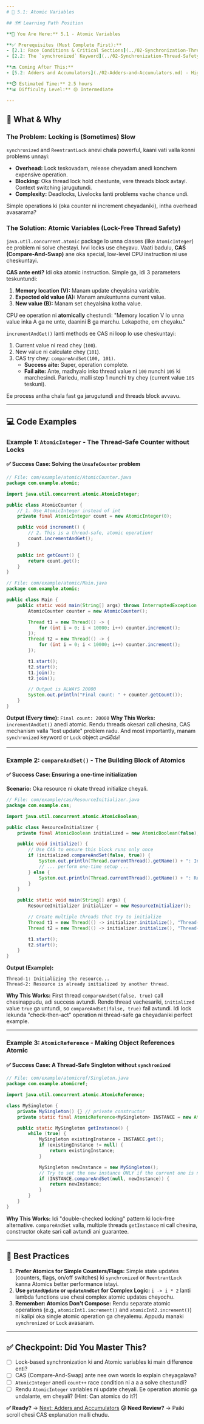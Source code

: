 ```yaml
---
# 🎯 5.1: Atomic Variables

## 🗺️ Learning Path Position

**📍 You Are Here:** 5.1 - Atomic Variables

**✅ Prerequisites (Must Complete First):**
- [2.1: Race Conditions & Critical Sections](../02-Synchronization-Thread-Safety/01-Race-Conditions-and-Critical-Sections.md) - `i++` enduku atomic kado clear ga gurtundali.
- [2.2: The `synchronized` Keyword](../02-Synchronization-Thread-Safety/02-Synchronized-Keyword.md) - Locking mechanism tho ee lock-free approach ni compare cheyadaniki.

**🔜 Coming After This:**
- [5.2: Adders and Accumulators](./02-Adders-and-Accumulators.md) - High-contention scenarios lo `AtomicLong` kanna better performance iche `LongAdder` gurinchi nerchukuntam.

**⏱️ Estimated Time:** 2.5 hours
**📊 Difficulty Level:** 🟡 Intermediate

---
```


## 🤔 What & Why

### The Problem: Locking is (Sometimes) Slow
`synchronized` and `ReentrantLock` anevi chala powerful, kaani vati valla konni problems unnayi:
- **Overhead:** Lock teskovadam, release cheyadam anedi konchem expensive operation.
- **Blocking:** Oka thread lock hold chestunte, vere threads block avtayi. Context switching jarugutundi.
- **Complexity:** Deadlocks, Livelocks lanti problems vache chance undi.

Simple operations ki (oka counter ni increment cheyadaniki), intha overhead avasarama?

### The Solution: Atomic Variables (Lock-Free Thread Safety)
`java.util.concurrent.atomic` package lo unna classes (like `AtomicInteger`) ee problem ni solve chestayi. Ivvi locks use cheyavu. Vaati badulu, **CAS (Compare-And-Swap)** ane oka special, low-level CPU instruction ni use cheskuntayi.

**CAS ante enti?**
Idi oka atomic instruction. Simple ga, idi 3 parameters teskuntundi:
1.  **Memory location (V):** Manam update cheyalsina variable.
2.  **Expected old value (A):** Manam anukuntunna current value.
3.  **New value (B):** Manam set cheyalsina kotha value.

CPU ee operation ni **atomically** chestundi: "Memory location V lo unna value inka A ga ne unte, daanini B ga marchu. Lekapothe, em cheyaku."

`incrementAndGet()` lanti methods ee CAS ni loop lo use cheskuntayi:
1.  Current value ni read chey (`100`).
2.  New value ni calculate chey (`101`).
3.  CAS try chey: `compareAndSet(100, 101)`.
    - **Success aite:** Super, operation complete.
    - **Fail aite:** Ante, madhyalo inko thread value ni `100` nunchi `105` ki marchesindi. Parledu, malli step 1 nunchi try chey (current value `105` teskuni).

Ee process antha chala fast ga jarugutundi and threads block avvavu.

---

## 💻 Code Examples

### Example 1: `AtomicInteger` - The Thread-Safe Counter without Locks

#### ✅ Success Case: Solving the `UnsafeCounter` problem
```java
// File: com/example/atomic/AtomicCounter.java
package com.example.atomic;

import java.util.concurrent.atomic.AtomicInteger;

public class AtomicCounter {
    // 1. Use AtomicInteger instead of int
    private final AtomicInteger count = new AtomicInteger(0);

    public void increment() {
        // 2. This is a thread-safe, atomic operation!
        count.incrementAndGet();
    }

    public int getCount() {
        return count.get();
    }
}

// File: com/example/atomic/Main.java
package com.example.atomic;

public class Main {
    public static void main(String[] args) throws InterruptedException {
        AtomicCounter counter = new AtomicCounter();

        Thread t1 = new Thread(() -> {
            for (int i = 0; i < 10000; i++) counter.increment();
        });
        Thread t2 = new Thread(() -> {
            for (int i = 0; i < 10000; i++) counter.increment();
        });

        t1.start();
        t2.start();
        t1.join();
        t2.join();

        // Output is ALWAYS 20000
        System.out.println("Final count: " + counter.getCount());
    }
}
```
**Output (Every time):** `Final count: 20000`
**Why This Works:** `incrementAndGet()` anedi atomic. Rendu threads okesari call chesina, CAS mechanism valla "lost update" problem radu. And most importantly, manam `synchronized` keyword or `Lock` object వాడలేదు!

---

### Example 2: `compareAndSet()` - The Building Block of Atomics

#### ✅ Success Case: Ensuring a one-time initialization
**Scenario:** Oka resource ni okate thread initialize cheyali.
```java
// File: com/example/cas/ResourceInitializer.java
package com.example.cas;

import java.util.concurrent.atomic.AtomicBoolean;

public class ResourceInitializer {
    private final AtomicBoolean initialized = new AtomicBoolean(false);

    public void initialize() {
        // Use CAS to ensure this block runs only once
        if (initialized.compareAndSet(false, true)) {
            System.out.println(Thread.currentThread().getName() + ": Initializing the resource...");
            // ... perform one-time setup ...
        } else {
            System.out.println(Thread.currentThread().getName() + ": Resource is already initialized by another thread.");
        }
    }

    public static void main(String[] args) {
        ResourceInitializer initializer = new ResourceInitializer();

        // Create multiple threads that try to initialize
        Thread t1 = new Thread(() -> initializer.initialize(), "Thread-1");
        Thread t2 = new Thread(() -> initializer.initialize(), "Thread-2");

        t1.start();
        t2.start();
    }
}
```
**Output (Example):**
```
Thread-1: Initializing the resource...
Thread-2: Resource is already initialized by another thread.
```
**Why This Works:** First thread `compareAndSet(false, true)` call chesinappudu, adi success avtundi. Rendo thread vachesariki, `initialized` value `true` ga untundi, so `compareAndSet(false, true)` fail avtundi. Idi lock lekunda "check-then-act" operation ni thread-safe ga cheyadaniki perfect example.

---

### Example 3: `AtomicReference` - Making Object References Atomic

#### ✅ Success Case: A Thread-Safe Singleton without `synchronized`
```java
// File: com/example/atomicref/Singleton.java
package com.example.atomicref;

import java.util.concurrent.atomic.AtomicReference;

class MySingleton {
    private MySingleton() {} // private constructor
    private static final AtomicReference<MySingleton> INSTANCE = new AtomicReference<>();

    public static MySingleton getInstance() {
        while (true) {
            MySingleton existingInstance = INSTANCE.get();
            if (existingInstance != null) {
                return existingInstance;
            }

            MySingleton newInstance = new MySingleton();
            // Try to set the new instance ONLY if the current one is null
            if (INSTANCE.compareAndSet(null, newInstance)) {
                return newInstance;
            }
        }
    }
}
```
**Why This Works:** Idi "double-checked locking" pattern ki lock-free alternative. `compareAndSet` valla, multiple threads `getInstance` ni call chesina, constructor okate sari call avtundi ani guarantee.

---

## 🌟 Best Practices
1.  **Prefer Atomics for Simple Counters/Flags:** Simple state updates (counters, flags, on/off switches) ki `synchronized` or `ReentrantLock` kanna Atomics better performance istayi.
2.  **Use `getAndUpdate` or `updateAndGet` for Complex Logic:** `i -> i * 2` lanti lambda functions use chesi complex atomic updates cheyochu.
3.  **Remember: Atomics Don't Compose:** Rendu separate atomic operations (e.g., `atomicInt1.increment()` and `atomicInt2.increment()`) ni kalipi oka single atomic operation ga cheyalemu. Appudu manaki `synchronized` or `Lock` avasaram.

---
## ✅ Checkpoint: Did You Master This?
- [ ] Lock-based synchronization ki and Atomic variables ki main difference enti?
- [ ] CAS (Compare-And-Swap) ante nee own words lo explain cheyagalava?
- [ ] `AtomicInteger` anedi `count++` race condition ni a a a solve chestundi?
- [ ] Rendu `AtomicInteger` variables ni update cheyali. Ee operation atomic ga undalante, em cheyali? (Hint: Can atomics do it?)

**✅ Ready?** → [Next: Adders and Accumulators](./02-Adders-and-Accumulators.md)
**😕 Need Review?** → Paiki scroll chesi CAS explanation malli chudu.
